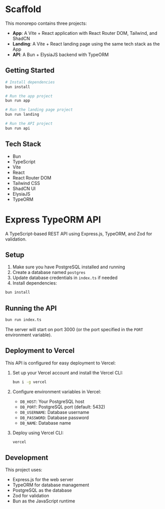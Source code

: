 # Scaffold

This monorepo contains three projects:

- **App**: A Vite + React application with React Router DOM, Tailwind, and ShadCN
- **Landing**: A Vite + React landing page using the same tech stack as the App
- **API**: A Bun + ElysiaJS backend with TypeORM

## Getting Started

```bash
# Install dependencies
bun install

# Run the app project
bun run app

# Run the landing page project
bun run landing

# Run the API project
bun run api
```

## Tech Stack

- Bun
- TypeScript
- Vite
- React
- React Router DOM
- Tailwind CSS
- ShadCN UI
- ElysiaJS
- TypeORM

# Express TypeORM API

A TypeScript-based REST API using Express.js, TypeORM, and Zod for validation.

## Setup

1. Make sure you have PostgreSQL installed and running
2. Create a database named `postgres`
3. Update database credentials in `index.ts` if needed
4. Install dependencies:

```bash
bun install
```

## Running the API

```bash
bun run index.ts
```

The server will start on port 3000 (or the port specified in the `PORT` environment variable).

## Deployment to Vercel

This API is configured for easy deployment to Vercel:

1. Set up your Vercel account and install the Vercel CLI:

   ```bash
   bun i -g vercel
   ```

2. Configure environment variables in Vercel:

   - `DB_HOST`: Your PostgreSQL host
   - `DB_PORT`: PostgreSQL port (default: 5432)
   - `DB_USERNAME`: Database username
   - `DB_PASSWORD`: Database password
   - `DB_NAME`: Database name

3. Deploy using Vercel CLI:
   ```bash
   vercel
   ```

## Development

This project uses:

- Express.js for the web server
- TypeORM for database management
- PostgreSQL as the database
- Zod for validation
- Bun as the JavaScript runtime

